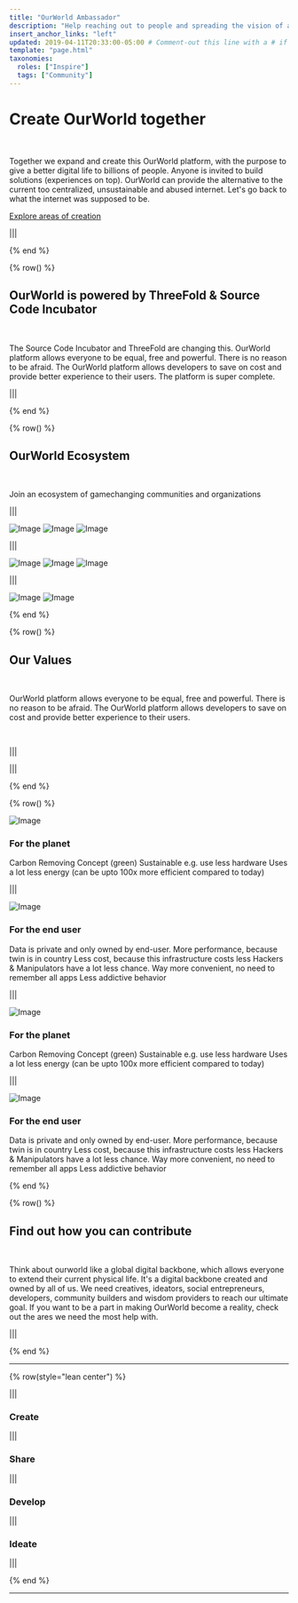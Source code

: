 ```yaml
---
title: "OurWorld Ambassador"
description: "Help reaching out to people and spreading the vision of a better digital world."
insert_anchor_links: "left"
updated: 2019-04-11T20:33:00-05:00 # Comment-out this line with a # if content is unchanged
template: "page.html"
taxonomies:
  roles: ["Inspire"]
  tags: ["Community"]
---
```


# Create OurWorld together

<br>

Together we expand and create this OurWorld platform, with the purpose to give a better digital life to billions of people. Anyone is invited to build solutions (experiences on top). OurWorld can provide the alternative to the current too centralized, unsustainable and abused internet. Let's go back to what the internet was supposed to be.

[Explore areas of creation](https://)

|||

{% end %}

{% row() %}

## OurWorld is powered by ThreeFold & Source Code Incubator

<br>

The Source Code Incubator and ThreeFold are changing this. OurWorld platform allows everyone to be equal, free and powerful. There is no reason to be afraid. The OurWorld platform allows developers to save on cost and provide better experience to their users. The platform is super complete.

|||

{% end %}

{% row() %}

## OurWorld Ecosystem

<br>

Join an ecosystem of gamechanging communities and organizations

|||

![Image](/images/tf_logo.png)
![Image](/images/tf_logo.png)
![Image](/images/tf_logo.png)

|||

![Image](/images/tf_logo.png)
![Image](/images/tf_logo.png)
![Image](/images/tf_logo.png)

|||

![Image](/images/tf_logo.png)
![Image](/images/tf_logo.png)

{% end %}

{% row() %}

## Our Values

<br>

OurWorld platform allows everyone to be equal, free and powerful. There is no reason to be afraid. The OurWorld platform allows developers to save on cost and provide better experience to their users.

<br>

|||

|||

{% end %}

{% row() %}

![Image](/images/tf_icon.png#small)

### For the planet

Carbon Removing Concept (green)
Sustainable e.g. use less hardware
Uses a lot less energy (can be upto 100x more efficient compared to today)

|||

![Image](/images/tf_icon.png#small)

### For the end user

Data is private and only owned by end-user.
More performance, because twin is in country
Less cost, because this infrastructure costs less
Hackers & Manipulators have a lot less chance.
Way more convenient, no need to remember all apps
Less addictive behavior

|||

![Image](/images/tf_icon.png#small)

### For the planet

Carbon Removing Concept (green)
Sustainable e.g. use less hardware
Uses a lot less energy (can be upto 100x more efficient compared to today)

|||

![Image](/images/tf_icon.png#small)

### For the end user

Data is private and only owned by end-user.
More performance, because twin is in country
Less cost, because this infrastructure costs less
Hackers & Manipulators have a lot less chance.
Way more convenient, no need to remember all apps
Less addictive behavior

{% end %}

{% row() %}

## Find out how you can contribute

<br>

Think about ourworld like a global digital backbone, which allows everyone to extend their current physical life. It's a digital backbone created and owned by all of us. We need creatives, ideators, social entrepreneurs, developers, community builders and wisdom providers to reach our ultimate goal. If you want to be a part in making OurWorld become a reality, check out the ares we need the most help with.

|||

{% end %}

---

{% row(style="lean center") %}

|||

### Create

|||

### Share

|||

### Develop

|||

### Ideate

|||

{% end %}

---
